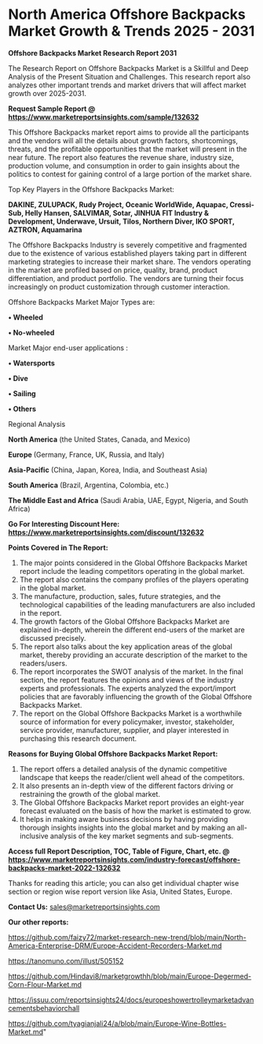 # North America Offshore Backpacks Market Growth & Trends 2025 - 2031

<strong>Offshore Backpacks Market Research Report 2031</strong>

The Research Report on Offshore Backpacks Market is a Skillful and Deep Analysis of the Present Situation and Challenges. This research report also analyzes other important trends and market drivers that will affect market growth over 2025-2031.

<strong>Request Sample Report @ <a href=https://www.marketreportsinsights.com/sample/132632>https://www.marketreportsinsights.com/sample/132632</a></strong>

This Offshore Backpacks market report aims to provide all the participants and the vendors will all the details about growth factors, shortcomings, threats, and the profitable opportunities that the market will present in the near future. The report also features the revenue share, industry size, production volume, and consumption in order to gain insights about the politics to contest for gaining control of a large portion of the market share.

Top Key Players in the Offshore Backpacks Market:

<strong>DAKINE, ZULUPACK, Rudy Project, Oceanic WorldWide, Aquapac, Cressi-Sub, Helly Hansen, SALVIMAR, Sotar, JINHUA FIT Industry & Development, Underwave, Ursuit, Tilos, Northern Diver, IKO SPORT, AZTRON, Aquamarina</strong>

The Offshore Backpacks Industry is severely competitive and fragmented due to the existence of various established players taking part in different marketing strategies to increase their market share. The vendors operating in the market are profiled based on price, quality, brand, product differentiation, and product portfolio. The vendors are turning their focus increasingly on product customization through customer interaction.

Offshore Backpacks Market Major Types are:

<strong>• Wheeled

• No-wheeled</strong>

Market Major end-user applications :

<strong>• Watersports

• Dive

• Sailing

• Others</strong>

Regional Analysis

</u><strong><b>North America</b></strong> (the United States, Canada, and Mexico)

<strong><b>Europe </b></strong>(Germany, France, UK, Russia, and Italy)

<strong><b>Asia-Pacific</b></strong> (China, Japan, Korea, India, and Southeast Asia)

<strong><b>South America</b></strong> (Brazil, Argentina, Colombia, etc.)

<strong><b>The Middle East and Africa</b></strong> (Saudi Arabia, UAE, Egypt, Nigeria, and South Africa)

<strong>Go For Interesting Discount Here: <a href=https://www.marketreportsinsights.com/discount/132632>https://www.marketreportsinsights.com/discount/132632</a></strong>

<strong>Points Covered in The Report:</strong>
<ol>
  <li>The major points considered in the Global Offshore Backpacks Market report include the leading competitors operating in the global market.</li>
  <li>The report also contains the company profiles of the players operating in the global market.</li>
  <li>The manufacture, production, sales, future strategies, and the technological capabilities of the leading manufacturers are also included in the report.</li>
  <li>The growth factors of the Global Offshore Backpacks Market are explained in-depth, wherein the different end-users of the market are discussed precisely.</li>
  <li>The report also talks about the key application areas of the global market, thereby providing an accurate description of the market to the readers/users.</li>
  <li>The report incorporates the SWOT analysis of the market. In the final section, the report features the opinions and views of the industry experts and professionals. The experts analyzed the export/import policies that are favorably influencing the growth of the Global Offshore Backpacks Market.</li>
  <li>The report on the Global Offshore Backpacks Market is a worthwhile source of information for every policymaker, investor, stakeholder, service provider, manufacturer, supplier, and player interested in purchasing this research document.</li>
</ol>
<strong>Reasons for Buying Global Offshore Backpacks Market Report:</strong>

<ol>
  <li>The report offers a detailed analysis of the dynamic competitive landscape that keeps the reader/client well ahead of the competitors.</li>
  <li>It also presents an in-depth view of the different factors driving or restraining the growth of the global market.</li>
  <li>The Global Offshore Backpacks Market report provides an eight-year forecast evaluated on the basis of how the market is estimated to grow.</li>
  <li>It helps in making aware business decisions by having providing thorough insights insights into the global market and by making an all-inclusive analysis of the key market segments and sub-segments.</li>
</ol>
<strong>Access full Report Description, TOC, Table of Figure, Chart, etc. @ <a href=https://www.marketreportsinsights.com/industry-forecast/offshore-backpacks-market-2022-132632>https://www.marketreportsinsights.com/industry-forecast/offshore-backpacks-market-2022-132632</a></strong>


Thanks for reading this article; you can also get individual chapter wise section or region wise report version like Asia, United States, Europe.

<strong>Contact Us:</strong>
sales@marketreportsinsights.com

<strong>Our other reports:</strong>

<a href=https://github.com/faizy72/market-research-new-trend/blob/main/North-America-Enterprise-DRM/Europe-Accident-Recorders-Market.md>https://github.com/faizy72/market-research-new-trend/blob/main/North-America-Enterprise-DRM/Europe-Accident-Recorders-Market.md</a>

<a href=https://tanomuno.com/illust/505152>https://tanomuno.com/illust/505152</a>

<a href=https://github.com/Hindavi8/marketgrowthh/blob/main/Europe-Degermed-Corn-Flour-Market.md>https://github.com/Hindavi8/marketgrowthh/blob/main/Europe-Degermed-Corn-Flour-Market.md</a>

<a href=https://issuu.com/reportsinsights24/docs/europeshowertrolleymarketadvancementsbehaviorchall>https://issuu.com/reportsinsights24/docs/europeshowertrolleymarketadvancementsbehaviorchall</a>

<a href=https://github.com/tyagianjali24/a/blob/main/Europe-Wine-Bottles-Market.md>https://github.com/tyagianjali24/a/blob/main/Europe-Wine-Bottles-Market.md</a>"

